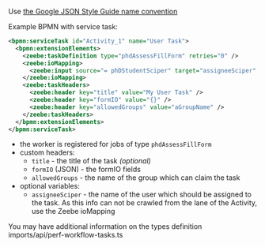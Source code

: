 
Use [the Google JSON Style Guide name convention](https://google.github.io/styleguide/jsoncstyleguide.xml?showone=Property_Name_Format#Property_Name_Format)

Example BPMN with service task:

 ```xml
 <bpmn:serviceTask id="Activity_1" name="User Task">
   <bpmn:extensionElements>
     <zeebe:taskDefinition type="phdAssessFillForm" retries="0" />
     <zeebe:ioMapping>
       <zeebe:input source="= phDStudentSciper" target="assigneeSciper" />
     </zeebe:ioMapping>
     <zeebe:taskHeaders>
       <zeebe:header key="title" value="My User Task" />
       <zeebe:header key="formIO" value="{}" />
       <zeebe:header key="allowedGroups" value="aGroupName" />
     </zeebe:taskHeaders>
   </bpmn:extensionElements>
 </bpmn:serviceTask>
 ```

* the worker is registered for jobs of type `phdAssessFillForm`
* custom headers:
  * `title` - the title of the task _(optional)_
  * `formIO` (JSON) - the formIO fields
  * `allowedGroups` - the name of the group which can claim the task
* optional variables:
  * `assigneeSciper` - the name of the user which should be assigned to the task.
    As this info can not be crawled from the lane of the Activity, use the Zeebe ioMapping

You may have additional information on the types definition imports/api/perf-workflow-tasks.ts

